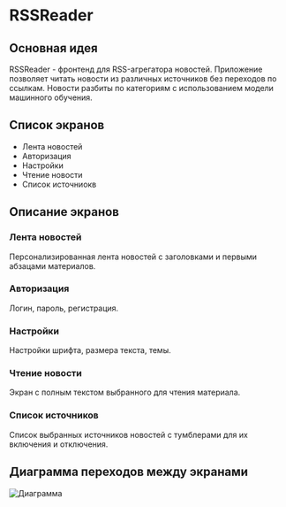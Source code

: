 # RSSReader

## Основная идея

RSSReader - фронтенд для RSS-агрегатора новостей. Приложение позволяет читать новости из различных источников без переходов по ссылкам. Новости разбиты по категориям с использованием модели машинного обучения.

## Список экранов
* Лента новостей
* Авторизация
* Настройки
* Чтение новости
* Список источниокв

## Описание экранов

### Лента новостей
Персонализированная лента новостей с заголовками и первыми абзацами материалов.

### Авторизация
Логин, пароль, регистрация.

### Настройки
Настройки шрифта, размера текста, темы.

### Чтение новости
Экран с полным текстом выбранного для чтения материала.

### Список источников
Список выбранных источников новостей с тумблерами для их включения и отключения.

## Диаграмма переходов между экранами

![Диаграмма](https://i.imgur.com/21dWloE.png)
